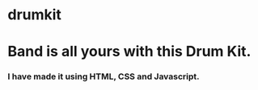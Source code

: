 # drumkit
<h1>Band is all yours with this Drum Kit.</h1>
<h3>I have made it using HTML, CSS and Javascript.</h3>
